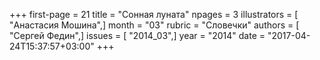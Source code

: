 +++
first-page = 21
title = "Сонная луната"
npages = 3
illustrators = [ "Анастасия Мошина",]
month = "03"
rubric = "Словечки"
authors = [ "Сергей Федин",]
issues = [ "2014_03",]
year = "2014"
date = "2017-04-24T15:37:57+03:00"
+++
